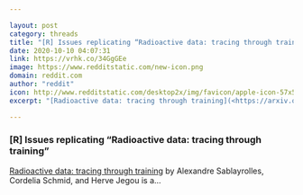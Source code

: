 ```yaml
---

layout: post
category: threads
title: "[R] Issues replicating “Radioactive data: tracing through training”"
date: 2020-10-10 04:07:31
link: https://vrhk.co/34GgGEe
image: https://www.redditstatic.com/new-icon.png
domain: reddit.com
author: "reddit"
icon: http://www.redditstatic.com/desktop2x/img/favicon/apple-icon-57x57.png
excerpt: "[Radioactive data: tracing through training](<https://arxiv.org/abs/2002.00937>) by Alexandre Sablayrolles, Cordelia Schmid, and Herve Jegou is a..."

---
```


### [R] Issues replicating “Radioactive data: tracing through training”

[Radioactive data: tracing through training](<https://arxiv.org/abs/2002.00937>) by Alexandre Sablayrolles, Cordelia Schmid, and Herve Jegou is a...